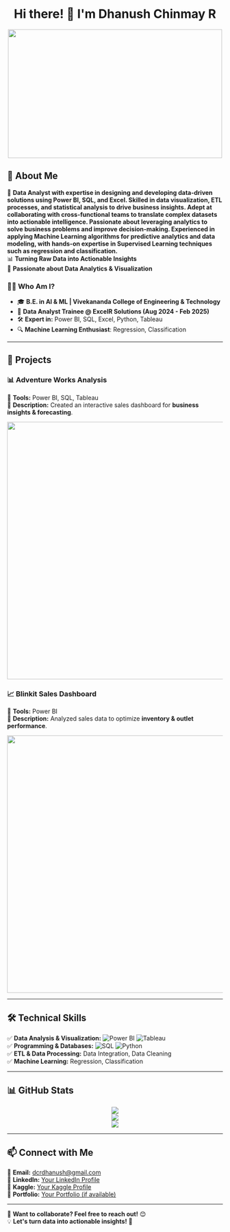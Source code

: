 <h1 align="center"> 
  Hi there! 👋 I'm Dhanush Chinmay R  
</h1>

<p align="center">
  <img src="https://media.giphy.com/media/xUPGcguWZHRC2HyBRS/giphy.gif" width="500" height="300">
</p>

## 🚀 About Me  
💼 **Data Analyst with expertise in designing and
 developing data-driven solutions using Power BI,
 SQL, and Excel. Skilled in data visualization, ETL
 processes, and statistical analysis to drive
 business insights. Adept at collaborating with
 cross-functional teams to translate complex
 datasets into actionable intelligence. Passionate
 about leveraging analytics to solve business
 problems and improve decision-making.
 Experienced in applying Machine Learning
 algorithms for predictive analytics and data
 modeling, with hands-on expertise in Supervised
 Learning techniques such as regression and
 classification.**  
📊 **Turning Raw Data into Actionable Insights**  
🎯 **Passionate about Data Analytics & Visualization**  

### 👨‍💻 **Who Am I?**  
- 🎓 **B.E. in AI & ML | Vivekananda College of Engineering & Technology**  
- 📌 **Data Analyst Trainee @ ExcelR Solutions (Aug 2024 - Feb 2025)**  
- 🛠 **Expert in:** Power BI, SQL, Excel, Python, Tableau  
- 🔍 **Machine Learning Enthusiast**: Regression, Classification  

---

## 📂 **Projects**  
### **📊 Adventure Works Analysis**  
📌 **Tools:** Power BI, SQL, Tableau  
📌 **Description:** Created an interactive sales dashboard for **business insights & forecasting**.  
<p align="center">
  <img src="https://user-images.githubusercontent.com/674621/71187830-1fc6e100-225a-11ea-8d46-cf5d68f7cf38.png" width="600">
</p>

### **📈 Blinkit Sales Dashboard**  
📌 **Tools:** Power BI  
📌 **Description:** Analyzed sales data to optimize **inventory & outlet performance**.  
<p align="center">
  <img src="https://media.giphy.com/media/j2pWZpr5RlpCodOB0d/giphy.gif" width="600">
</p>

---

## 🛠 **Technical Skills**  
✅ **Data Analysis & Visualization:** ![Power BI](https://img.shields.io/badge/PowerBI-FAE500?style=for-the-badge&logo=power-bi&logoColor=black) ![Tableau](https://img.shields.io/badge/Tableau-E97627?style=for-the-badge&logo=tableau&logoColor=white)  
✅ **Programming & Databases:** ![SQL](https://img.shields.io/badge/SQL-4479A1?style=for-the-badge&logo=mysql&logoColor=white) ![Python](https://img.shields.io/badge/Python-3776AB?style=for-the-badge&logo=python&logoColor=white)  
✅ **ETL & Data Processing:** Data Integration, Data Cleaning  
✅ **Machine Learning:** Regression, Classification  

---

## 📊 **GitHub Stats**  
<p align="center">
  <img src="https://github-readme-streak-stats.herokuapp.com/?user=Dhanushdcr&theme=dark&hide_border=false">
  <br>
  <img src="https://github-readme-stats.vercel.app/api?username=Dhanushdcr&show_icons=true&theme=dark">
  <br>
  <img src="https://github-readme-stats.vercel.app/api/top-langs/?username=Dhanushdcr&layout=compact&theme=dark">
</p>

---

## 📫 **Connect with Me**  
📩 **Email:** [dcrdhanush@gmail.com](mailto:dcrdhanush@gmail.com)  
🔗 **LinkedIn:** [Your LinkedIn Profile](#)  
🐍 **Kaggle:** [Your Kaggle Profile](#)  
📂 **Portfolio:** [Your Portfolio (if available)](#)  

---

🔹 **Want to collaborate? Feel free to reach out!** 😊  
💡 **Let's turn data into actionable insights!** 🚀  

